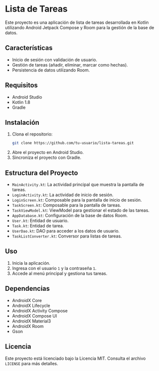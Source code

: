 # Lista de Tareas

Este proyecto es una aplicación de lista de tareas desarrollada en Kotlin utilizando Android Jetpack Compose y Room para la gestión de la base de datos.

## Características

- Inicio de sesión con validación de usuario.
- Gestión de tareas (añadir, eliminar, marcar como hechas).
- Persistencia de datos utilizando Room.

## Requisitos

- Android Studio
- Kotlin 1.8
- Gradle

## Instalación

1. Clona el repositorio:
    ```sh
    git clone https://github.com/tu-usuario/lista-tareas.git
    ```
2. Abre el proyecto en Android Studio.
3. Sincroniza el proyecto con Gradle.

## Estructura del Proyecto

- `MainActivity.kt`: La actividad principal que muestra la pantalla de tareas.
- `LoginActivity.kt`: La actividad de inicio de sesión.
- `LoginScreen.kt`: Composable para la pantalla de inicio de sesión.
- `TaskScreen.kt`: Composable para la pantalla de tareas.
- `TaskViewModel.kt`: ViewModel para gestionar el estado de las tareas.
- `AppDatabase.kt`: Configuración de la base de datos Room.
- `User.kt`: Entidad de usuario.
- `Task.kt`: Entidad de tarea.
- `UserDao.kt`: DAO para acceder a los datos de usuario.
- `TaskListConverter.kt`: Conversor para listas de tareas.

## Uso

1. Inicia la aplicación.
2. Ingresa con el usuario `1` y la contraseña `1`.
3. Accede al menú principal y gestiona tus tareas.

## Dependencias

- AndroidX Core
- AndroidX Lifecycle
- AndroidX Activity Compose
- AndroidX Compose UI
- AndroidX Material3
- AndroidX Room
- Gson

## Licencia

Este proyecto está licenciado bajo la Licencia MIT. Consulta el archivo `LICENSE` para más detalles.
